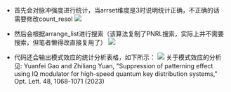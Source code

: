 - 首先会对脉冲强度进行统计，当arrset维度是3时说明统计正确，不正确的话需要修改count_resol
![](https://s2.loli.net/2025/06/09/piB8WAr6EMvIu5F.jpg)

- 然后会根据arrange_list进行搜索（该算法复制了PNRL搜索，实际上并不需要搜索，但笔者懒得改直接复用了）
![](https://s2.loli.net/2025/06/09/iWTyJzcIfbBke89.jpg)

- 代码还会输出模式效应的统计分析表格，如下所示：
![](https://s2.loli.net/2025/06/09/peytYqcOg8dRLIk.png)
关于模式效应的分析见:
Yuanfei Gao and Zhiliang Yuan, "Suppression of patterning effect using IQ modulator for high-speed quantum key distribution systems," Opt. Lett. 48, 1068-1071 (2023)
